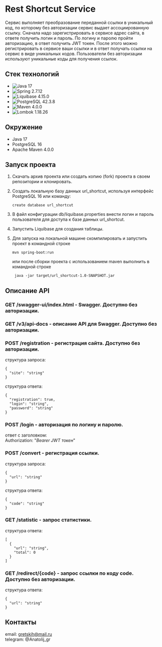 # Rest Shortcut Service
Cервис выполняет преобразование переданной ссылки в уникальный код, по которому без авторизации сервис выдает ассоциированную ссылку.
Сначала надо зарегистрировать в сервисе адрес сайта, в ответе получить логин и пароль.
По логину и паролю пройти авторизацию, в ответ получить JWT токен.
После этого можно регистрировать в сервисе ваши ссылки и в ответ получать ссылки на сервис в виде уникальных кодов.
Пользователи без авторизации используют уникальные коды для получения ссылок.

## Стек технологий
- ![Java 17](https://img.shields.io/badge/Java-17-blue)
- ![Spring 2.7.12](https://img.shields.io/badge/Spring%20Boot%202.7.12-white?style=flat&logo=Spring)
- ![Liquibase 4.15.0](https://img.shields.io/badge/Liquibase_4.15.0-white?style=flat&logo=Liquibase&logoColor=blue
  )
- ![PostgreSQL 42.3.8](https://img.shields.io/badge/PostgreSQL_42.3.8-white?style=flat&logo=PostgreSQL&logoColor=blue
  )
- ![Maven 4.0.0](https://img.shields.io/badge/Maven%204.0.0-white?style=flat&logo=Apache%20Maven&logoColor=red
  )
- ![Lombok 1.18.26](https://img.shields.io/badge/Lombok%201.18.26-white?style=flat
  )

## Окружение
- Java 17
- PostgreSQL 16
- Apache Maven 4.0.0

## Запуск проекта
1. Скачать архив проекта или создать копию (fork) проекта в своем репозитории и клонировать.
2. Создать локальную базу данных url_shortcut, используя интерфейс PostgreSQL 16 или команду:

   ```create database url_shortcut```

3. В файл конфигурации db/liquibase.properties внести логин и пароль пользователя для доступа к базе данных url_shortcut.
4. Запустить Liquibase для создания таблицы.
5. Для запуска на локальной машине скомпилировать и запустить проект в командной строке

   ```mvn spring-boot:run```

   или после сборки проекта с использованием maven выполнить в командной строке

   ``` java -jar target/url_shortcut-1.0-SNAPSHOT.jar```

## Описание API

### GET /swagger-ui/index.html - Swagger. Доступно без авторизации.

### GET /v3/api-docs - описание API для Swagger. Доступно без авторизации.

### POST /registration - регистрация сайта. Доступно без авторизации.

структура запроса:
```
{
  "site": "string"
}
```
структура ответа:
```
{
  "registration": true,
  "login": "string",
  "password": "string"
}
```

### POST /login - авторизация по логину и паролю.

ответ с заголовком:<br>
Authorization: "*Bearer JWT токен*"

### POST /convert - регистрация ссылки.

структура запроса:
```
{
  "url": "string"
}
```
структура ответа:
```
{
  "code": "string"
}
```

### GET /statistic - запрос статистики.<br>
структура ответа:
```
[
  {
    "url": "string",
    "total": 0
  }
]
```

### GET /redirect/{code} - запрос ссылки по коду code. Доступно без авторизации.
структура ответа:
```
{
  "url": "string"
}
```
## Контакты

email: gretskih@mail.ru <br/>
telegram: @Anatolij_gr